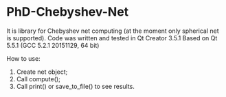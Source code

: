 # PhD-Chebyshev-Net
It is library for Chebyshev net computing (at the moment only spherical net is supported).
Code was written and tested in
Qt Creator 3.5.1
Based on Qt 5.5.1 (GCC 5.2.1 20151129, 64 bit)

How to use:
1. Create net object;
2. Call compute();
3. Call print() or save_to_file() to see results.
